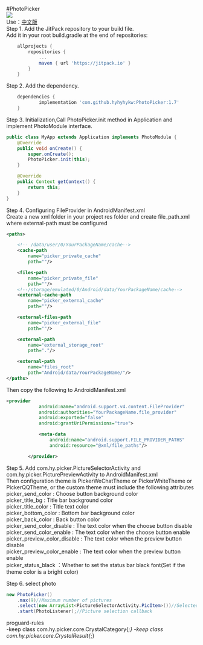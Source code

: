 #PhotoPicker<br>
[![](https://jitpack.io/v/hyhyhykw/PhotoPicker.svg)](https://jitpack.io/#hyhyhykw/PhotoPicker)<br>
Use：[中文版](README.md)<br>
Step 1. Add the JitPack repository to your build file.<br>
Add it in your root build.gradle at the end of repositories:
```gradle
	allprojects {
		repositories {
			...
			maven { url 'https://jitpack.io' }
		}
	}
```

Step 2. Add the dependency.
```gradle
	dependencies {
	        implementation 'com.github.hyhyhykw:PhotoPicker:1.7'
	}
```

Step 3. Initialization,Call PhotoPicker.init method in Application and implement PhotoModule interface.
```Java
public class MyApp extends Application implements PhotoModule {
    @Override
    public void onCreate() {
        super.onCreate();
        PhotoPicker.init(this);
    }

    @Override
    public Context getContext() {
        return this;
    }
}
```

Step 4. Configuring FileProvider in AndroidManifest.xml<br>
Create a new xml folder in your project res folder and create file_path.xml where external-path must be configured
```xml
<paths>

    <!-- /data/user/0/YourPackageName/cache-->
    <cache-path
        name="picker_private_cache"
        path=""/>

    <files-path
        name="picker_private_file"
        path=""/>
    <!--/storage/emulated/0/Android/data/YourPackageName/cache-->
    <external-cache-path
        name="picker_external_cache"
        path=""/>

    <external-files-path
        name="picker_external_file"
        path=""/>

    <external-path
        name="external_storage_root"
        path="."/>

    <external-path
        name="files_root"
        path="Android/data/YourPackageName/"/>
</paths>
```

Then copy the following to AndroidManifest.xml
```xml
<provider
            android:name="android.support.v4.content.FileProvider"
            android:authorities="YourPackageName.file_provider"
            android:exported="false"
            android:grantUriPermissions="true">

            <meta-data
                android:name="android.support.FILE_PROVIDER_PATHS"
                android:resource="@xml/file_paths"/>

        </provider>
```

Step 5. Add com.hy.picker.PictureSelectorActivity and com.hy.picker.PicturePreviewActivity to AndroidManifest.xml<br>
Then configuration theme is PickerWeChatTheme or PickerWhiteTheme or PickerQQTheme, or the custom theme must include the following attributes<br>
picker_send_color : Choose button background color<br>
picker_title_bg : Title bar background color<br>
picker_title_color : Title text color<br>
picker_bottom_color : Bottom bar background color<br>
picker_back_color : Back button color<br>
picker_send_color_disable :  The text color when the choose button disable<br>
picker_send_color_enable : The text color when the choose button enable<br>
picker_preview_color_disable : The text color when the preview button disable<br>
picker_preview_color_enable : The text color when the preview button enable<br>
picker_status_black ：Whether to set the status bar black font(Set if the theme color is a bright color)

Step 6. select photo
```Java
new PhotoPicker()
    .max(9)//Maximum number of pictures
    .select(new ArrayList<PictureSelectorActivity.PicItem>())//Selected image
    .start(PhotoListener);//Picture selection callback
```

proguard-rules<br>
-keep class com.hy.picker.core.CrystalCategory{*;}
-keep class com.hy.picker.core.CrystalResult{*;}